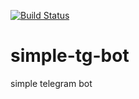 [![Build Status](https://travis-ci.org/vbalien/simple-tg-bot.svg?branch=master)](https://travis-ci.org/vbalien/simple-tg-bot)

# simple-tg-bot
simple telegram bot
